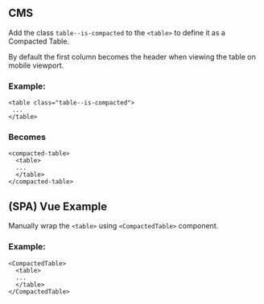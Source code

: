 ## CMS

Add the class `table--is-compacted` to the `<table>` to define it as a Compacted Table.

By default the first column becomes the header when viewing the table on mobile viewport.

### Example:

```
<table class="table--is-compacted">
 ...
</table>
```

### Becomes

```
<compacted-table>
  <table>
  ...
  </table>
</compacted-table>
```

## (SPA) Vue Example

Manually wrap the `<table>` using `<CompactedTable>` component.

### Example:

```
<CompactedTable>
  <table>
  ...
  </table>
</CompactedTable>
```
